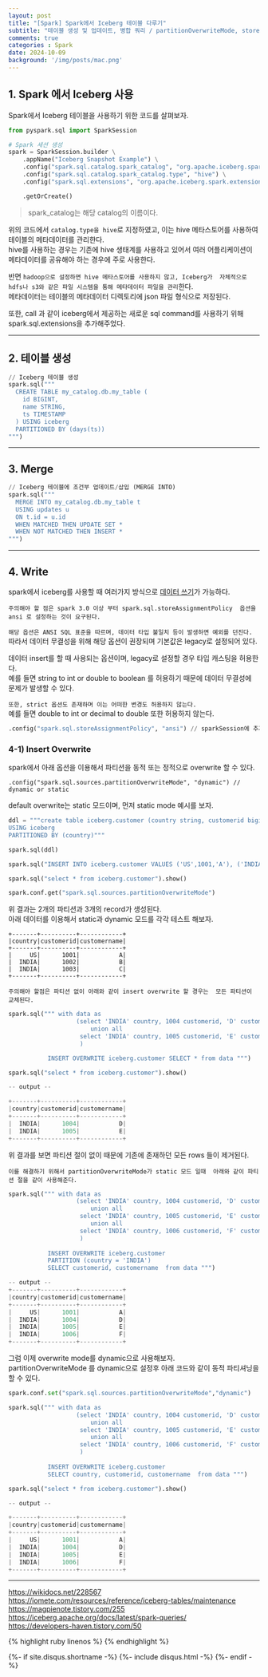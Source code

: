 ```yaml
---
layout: post
title: "[Spark] Spark에서 Iceberg 테이블 다루기"
subtitle: "테이블 생성 및 업데이트, 병합 쿼리 / partitionOverwriteMode, storeAssignmentPolicy" 
comments: true
categories : Spark
date: 2024-10-09
background: '/img/posts/mac.png'
---
```


## 1. Spark 에서 Iceberg 사용   

Spark에서 Iceberg 테이블을 사용하기 위한 코드를 살펴보자.  

```python
from pyspark.sql import SparkSession

# Spark 세션 생성
spark = SparkSession.builder \
    .appName("Iceberg Snapshot Example") \
    .config("spark.sql.catalog.spark_catalog", "org.apache.iceberg.spark.SparkSessionCatalog") \
    .config("spark.sql.catalog.spark_catalog.type", "hive") \
    .config("spark.sql.extensions", "org.apache.iceberg.spark.extensions.IcebergSparkSessionExtensions") \

    .getOrCreate()
```

> spark_catalog는 해당 catalog의 이름이다.   

위의 코드에서 `catalog.type을 hive`로 지정하였고, 이는 hive 메타스토어를 사용하여 
테이블의 메타데이터를 관리한다.   
hive를 사용하는 경우는 기존에 hive 생태계를 사용하고 있어서 
여러 어플리케이션이 메타데이터를 공유해야 하는 경우에 주로 사용한다.   

반면 `hadoop으로 설정하면 hive 메타스토어를 사용하지 않고, Iceberg가 
자체적으로 hdfs나 s3와 같은 파일 시스템을 통해 메타데이터 파일을 관리`한다.   
메타데이터는 테이블의 메타데이터 디렉토리에 json 파일 형식으로 저장된다.    

또한, call 과 같이 iceberg에서 제공하는 새로운 sql command를 사용하기 위해 
spark.sql.extensions을 추가해주었다.   

- - - 

## 2. 테이블 생성   


```python
// Iceberg 테이블 생성
spark.sql("""
  CREATE TABLE my_catalog.db.my_table (
    id BIGINT,
    name STRING,
    ts TIMESTAMP
  ) USING iceberg
  PARTITIONED BY (days(ts))
""")
```

- - - 

## 3. Merge

```python
// Iceberg 테이블에 조건부 업데이트/삽입 (MERGE INTO)
spark.sql("""
  MERGE INTO my_catalog.db.my_table t
  USING updates u
  ON t.id = u.id
  WHEN MATCHED THEN UPDATE SET *
  WHEN NOT MATCHED THEN INSERT *
""")
```


- - - 

## 4. Write   

spark에서 iceberg를 사용할 때
여러가지 방식으로 [데이터 쓰기](https://iceberg.apache.org/docs/nightly/spark-writes/)가 가능하다.   

`주의해야 할 점은 spark 3.0 이상 부터 spark.sql.storeAssignmentPolicy 
옵션을 ansi 로 설정하는 것이 요구된다.`   

`해당 옵션은 ANSI SQL 표준을 따르며, 데이터 타입 불일치 등이 발생하면 예외를 던진다.`  
따라서 데이터 무결성을 위해 해당 옵션이 권장되며 기본값은 legacy로 설정되어 있다.   

데이터 insert를 할 때 사용되는 옵션이며, legacy로 설정할 경우 타입 캐스팅을 허용한다.  
예를 들면 string to int or double to boolean 를 허용하기 때문에
데이터 무결성에 문제가 발생할 수 있다.  

`또한, strict 옵션도 존재하며 이는 어떠한 변경도 허용하지 않는다.`     
예를 들면 double to int or decimal to double 또한 허용하지 않는다.  


```python
.config("spark.sql.storeAssignmentPolicy", "ansi") // sparkSession에 추가  
```

### 4-1) Insert Overwrite   

spark에서 아래 옵션을 이용해서 파티션을 동적 또는 정적으로 overwrite 할 수 있다.   

```
.config("spark.sql.sources.partitionOverwriteMode", "dynamic") // dynamic or static
```

default overwrite는 static 모드이며, 먼저 static mode 예시를 보자.  

```python
ddl = """create table iceberg.customer (country string, customerid bigint, customername string) 
USING iceberg 
PARTITIONED BY (country)"""

spark.sql(ddl)

spark.sql("INSERT INTO iceberg.customer VALUES ('US',1001,'A'), ('INDIA',1002,'B'), ('INDIA',1003,'C') ")

spark.sql("select * from iceberg.customer").show()

spark.conf.get("spark.sql.sources.partitionOverwriteMode")
```   

위 결과는 2개의 파티션과 3개의 record가 생성된다.   
아래 데이터를 이용해서 static과 dynamic 모드를 각각 테스트 해보자.   

```
+-------+----------+------------+
|country|customerid|customername|
+-------+----------+------------+
|     US|      1001|           A|
|  INDIA|      1002|           B|
|  INDIA|      1003|           C|
+-------+----------+------------+
```

`주의해야 할점은 파티션 없이 아래와 같이 insert overwrite 할 경우는 
모든 파티션이 교체된다.`   

```python
spark.sql(""" with data as
                   (select 'INDIA' country, 1004 customerid, 'D' customername
                       union all
                    select 'INDIA' country, 1005 customerid, 'E' customername
                    )

           INSERT OVERWRITE iceberg.customer SELECT * from data """)

spark.sql("select * from iceberg.customer").show()

-- output --

+-------+----------+------------+
|country|customerid|customername|
+-------+----------+------------+
|  INDIA|      1004|           D|
|  INDIA|      1005|           E|
+-------+----------+------------+
```

위 결과를 보면 파티션 절이 없이 때문에 기존에 존재하던 
모든 rows 들이 제거된다.  

`이를 해결하기 위해서 partitionOverwriteMode가 static 모드 일때 
아래와 같이 파티션 절을 같이 사용해준다.`      

```python
spark.sql(""" with data as 
                   (select 'INDIA' country, 1004 customerid, 'D' customername
                       union all 
                    select 'INDIA' country, 1005 customerid, 'E' customername
                       union all
                    select 'INDIA' country, 1006 customerid, 'F' customername
                    ) 
           
           INSERT OVERWRITE iceberg.customer
           PARTITION (country = 'INDIA') 
           SELECT customerid, customername  from data """)

-- output --
+-------+----------+------------+
|country|customerid|customername|
+-------+----------+------------+
|     US|      1001|           A|
|  INDIA|      1004|           D|
|  INDIA|      1005|           E|
|  INDIA|      1006|           F|
+-------+----------+------------+
```

그럼 이제 overwrite mode를 dynamic으로 사용해보자.   
partitionOverwriteMode 를 dynamic으로 설정후 아래 코드와 같이 
동적 파티셔닝을 할 수 있다.   

```python
spark.conf.set("spark.sql.sources.partitionOverwriteMode","dynamic")

spark.sql(""" with data as 
                   (select 'INDIA' country, 1004 customerid, 'D' customername
                       union all 
                    select 'INDIA' country, 1005 customerid, 'E' customername
                       union all
                    select 'INDIA' country, 1006 customerid, 'F' customername
                    ) 
           
           INSERT OVERWRITE iceberg.customer
           SELECT country, customerid, customername  from data """)

spark.sql("select * from iceberg.customer").show()

-- output --

+-------+----------+------------+
|country|customerid|customername|
+-------+----------+------------+
|     US|      1001|           A|
|  INDIA|      1004|           D|
|  INDIA|      1005|           E|
|  INDIA|      1006|           F|
+-------+----------+------------+
```



- - -

<https://wikidocs.net/228567>   
<https://iomete.com/resources/reference/iceberg-tables/maintenance>   
<https://magpienote.tistory.com/255>    
<https://iceberg.apache.org/docs/latest/spark-queries/>   
<https://developers-haven.tistory.com/50>   

{% highlight ruby linenos %}
{% endhighlight %}


{%- if site.disqus.shortname -%}
    {%- include disqus.html -%}
{%- endif -%}







